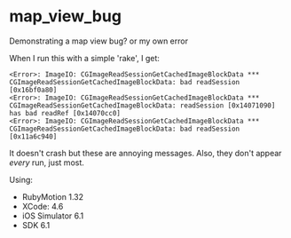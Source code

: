 map_view_bug
============

Demonstrating a map view bug? or my own error

When I run this with a simple 'rake', I get:

    <Error>: ImageIO: CGImageReadSessionGetCachedImageBlockData *** CGImageReadSessionGetCachedImageBlockData: bad readSession [0x16bf0a80]
    <Error>: ImageIO: CGImageReadSessionGetCachedImageBlockData *** CGImageReadSessionGetCachedImageBlockData: readSession [0x14071090] has bad readRef [0x14070cc0]
    <Error>: ImageIO: CGImageReadSessionGetCachedImageBlockData *** CGImageReadSessionGetCachedImageBlockData: bad readSession [0x11a6c940]

It doesn't crash but these are annoying messages. Also, they don't appear *every* run, just most.

Using:

* RubyMotion 1.32
* XCode: 4.6
* iOS Simulator 6.1
* SDK 6.1

